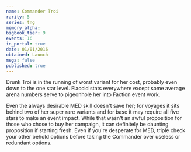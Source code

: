 ```yaml
---
name: Commander Troi
rarity: 5
series: tng
memory_alpha:
bigbook_tier: 9
events: 16
in_portal: true
date: 01/01/2016
obtained: Launch
mega: false
published: true
---
```


Drunk Troi is in the running of worst variant for her cost, probably even down to the one star level. Flaccid stats everywhere except some average arena numbers serve to pigeonhole her into Faction event work.

Even the always desirable MED skill doesn't save her; for voyages it sits behind two of her super rare variants and for base it may require all five stars to make an event impact. While that wasn't an awful proposition for those who chose to buy her campaign, it can definitely be daunting proposition if starting fresh. Even if you're desperate for MED, triple check your other behold options before taking the Commander over useless or redundant options.
